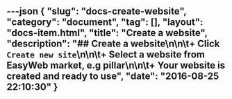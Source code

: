 ---json
{
    "slug": "docs-create-website",
    "category": "document",
    "tag": [],
    "layout": "docs-item.html",
    "title": "Create a website",
    "description": "## Create a website\n\n\t+ Click ```Create new site```\n\n\t+ Select a website from EasyWeb market, e.g pillar\n\n\t+ Your website is created and ready to use",
    "date": "2016-08-25 22:10:30"
}
---
